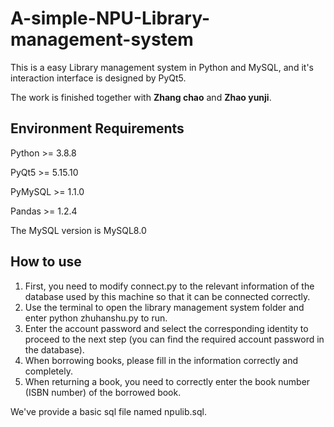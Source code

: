 # A-simple-NPU-Library-management-system
This is a easy Library management system in Python and  MySQL, and it's interaction interface is designed by PyQt5.

The work is finished together with **Zhang chao** and **Zhao yunji**.

## Environment Requirements

Python >= 3.8.8

PyQt5 >= 5.15.10

PyMySQL >= 1.1.0

Pandas >= 1.2.4

The MySQL version is MySQL8.0

## How to use

1. First, you need to modify connect.py to the relevant information of the database used by this machine so that it can be connected correctly.
2. Use the terminal to open the library management system folder and enter python zhuhanshu.py to run.
3. Enter the account password and select the corresponding identity to proceed to the next step (you can find the required account password in the database).
4. When borrowing books, please fill in the information correctly and completely.
5. When returning a book, you need to correctly enter the book number (ISBN number) of the borrowed book.

We've provide a basic sql file named npulib.sql. 
